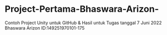 # Project-Pertama-Bhaswara-Arizon-
Contoh Project Unity untuk GitHub &amp; Hasil untuk Tugas tanggal 7 Juni 2022
Bhaswara Arizon 
ID:149251970101-175
